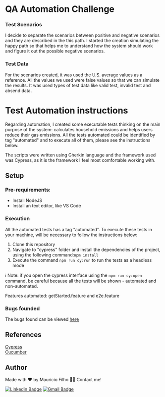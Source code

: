 # QA Automation Challenge
### **Test Scenarios**

I decide to separate the scenarios between positive and negative scenarios and they are described in the this path. I started the creation simulating the happy path so that helps me to understand how the system should work and figure it out the possible negative scenarios. 

### **Test Data**

For the scenarios created, it was used the U.S. average values as a reference. All the values we used were false values so that we can simulate the results. It was used types of test data like valid test, invalid test and absend data.

# **Test Automation instructions**

Regarding automation, I created some executable tests thinking on the main purpose of the system: calculates household emissions and helps users reduce their gas emissions. All the tests automated could be identified by tag "automated" and to execute all of them, please see the instructions below.

The scripts were written using Gherkin language and the framework used was Cypress, as it is the framework I feel most comfortable working with.

## Setup
### Pre-requirements:
- Install NodeJS
- Install an text editor, like VS Code

### Execution

All the automated tests has a tag "automated". To execute these tests in your machine, will be necessary to follow the instructions below:

1. Clone this repository
2. Navigate to "cypress" folder and install the dependencies of the project, using the following command:`npm install`
3. Execute the command `npm run cy:run` to run the tests as a headless mode

ℹ️ Note: if you open the cypress interface using the `npm run cy:open` command, be careful because all the tests will be shown - automated and non-automated.

Features automated: getStarted.feature and e2e.feature

### **Bugs founded**
The bugs found can be viewed [here](https://github.com/Maubh/qa-automation-challenge/issues)

## References

[Cypress](https://docs.cypress.io/guides/overview/why-cypress)<br>
[Cucumber](https://cucumber.io/docs/cucumber/)<br>

## Author

Made with ❤️ by Maurício Filho 👋🏽 Contact me!

[![Linkedin Badge](https://img.shields.io/badge/LinkedIn-0077B5?style=for-the-badge&logo=linkedin&logoColor=white)](https://www.linkedin.com/in/mauriciofilho) 
[![Gmail Badge](https://img.shields.io/badge/Gmail-D14836?style=for-the-badge&logo=gmail&logoColor=white)](mailto:msvasconcelos.filho@gmail.com)


